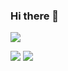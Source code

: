 ### Hi there 👋
[<img src="https://img.shields.io/website?color=blue&style=for-the-badge&url=https%3A%2F%2Fulgacemre.github.io%2Fportfolio%2F&logoColor=white"/>](https://ulgacemre.github.io/portfolio/)

[<img src="https://img.shields.io/badge/medium-%2312100E.svg?&style=for-the-badge&logo=medium&logoColor=white" />](https://medium.com/@ulgacemre) [<img src="https://img.shields.io/badge/linkedin-%230077B5.svg?&style=for-the-badge&logo=linkedin&logoColor=white" />](https://www.linkedin.com/in/emre-ulgac/)


